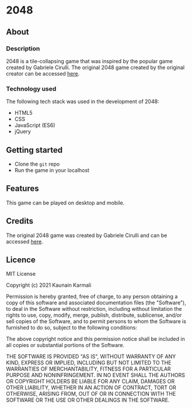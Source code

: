 # 2048

## About

### Description
2048 is a tile-collapsing game that was inspired by the popular game created by Gabriele Cirulli. The original 2048 game created by the original creator can be accessed [here](https://play2048.co/).

### Technology used
The following tech stack was used in the development of 2048:
* HTML5
* CSS
* JavaScript (ES6)
* jQuery

## Getting started
* Clone the `git` repo 
* Run the game in your localhost

## Features
This game can be played on desktop and mobile.

## Credits
The original 2048 game was created by Gabriele Cirulli and can be accessed [here](https://play2048.co/).

## Licence

MIT License

Copyright (c) 2021 Kaunain Karmali

Permission is hereby granted, free of charge, to any person obtaining a copy
of this software and associated documentation files (the "Software"), to deal
in the Software without restriction, including without limitation the rights
to use, copy, modify, merge, publish, distribute, sublicense, and/or sell
copies of the Software, and to permit persons to whom the Software is
furnished to do so, subject to the following conditions:

The above copyright notice and this permission notice shall be included in all
copies or substantial portions of the Software.

THE SOFTWARE IS PROVIDED "AS IS", WITHOUT WARRANTY OF ANY KIND, EXPRESS OR
IMPLIED, INCLUDING BUT NOT LIMITED TO THE WARRANTIES OF MERCHANTABILITY,
FITNESS FOR A PARTICULAR PURPOSE AND NONINFRINGEMENT. IN NO EVENT SHALL THE
AUTHORS OR COPYRIGHT HOLDERS BE LIABLE FOR ANY CLAIM, DAMAGES OR OTHER
LIABILITY, WHETHER IN AN ACTION OF CONTRACT, TORT OR OTHERWISE, ARISING FROM,
OUT OF OR IN CONNECTION WITH THE SOFTWARE OR THE USE OR OTHER DEALINGS IN THE
SOFTWARE.
